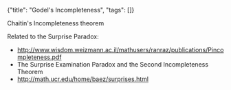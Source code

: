 {"title": "Godel's Incompleteness", "tags": []}

Chaitin's Incompleteness theorem

Related to the Surprise Paradox:
* http://www.wisdom.weizmann.ac.il/mathusers/ranraz/publications/Pincompleteness.pdf
* The Surprise Examination Paradox and the Second Incompleteness Theorem
* http://math.ucr.edu/home/baez/surprises.html


